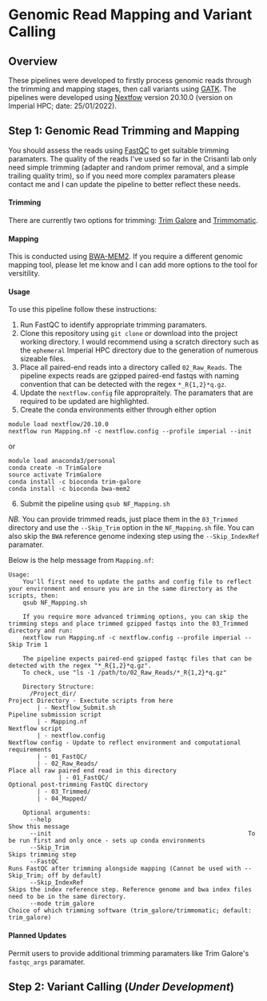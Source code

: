 # Genomic Read Mapping and Variant Calling
## Overview
These pipelines were developed to firstly process genomic reads through the trimming and mapping stages, then call variants using [GATK](https://gatk.broadinstitute.org/hc/en-us). The pipelines were developed using [Nextfow](https://www.nextflow.io/) version 20.10.0 (version on Imperial HPC; date: 25/01/2022). 

## Step 1: Genomic Read Trimming and Mapping
You should assess the reads using [FastQC](https://www.bioinformatics.babraham.ac.uk/projects/fastqc/) to get suitable trimming paramaters. The quality of the reads I've used so far in the Crisanti lab only need simple trimming (adapter and random primer removal, and a simple trailing quality trim), so if you need more complex paramaters please contact me and I can update the pipeline to better reflect these needs.

#### Trimming 
There are currently two options for trimming: [Trim Galore](https://www.bioinformatics.babraham.ac.uk/projects/trim_galore/) and [Trimmomatic](http://www.usadellab.org/cms/?page=trimmomatic).

#### Mapping
This is conducted using [BWA-MEM2](https://github.com/bwa-mem2/bwa-mem2). If you require a different genomic mapping tool, please let me know and I can add more options to the tool for versitility. 

#### Usage
To use this pipeline follow these instructions:

  1. Run FastQC to identify appropriate trimming paramaters.
  2. Clone this repository using `git clone` or download into the project working directory. I would recommend using a scratch directory such as the `ephemeral` Imperial HPC directory due to the generation of numerous sizeable files.
  3. Place all paired-end reads into a directory called `02_Raw_Reads`. The pipeline expects reads are gzipped paired-end fastqs with naming convention that can be detected with the regex `*_R{1,2}*q.gz`.  
  4. Update the `nextflow.config` file appropraitely. The paramaters that are required to be updated are highlighted.
  5. Create the conda environments either through either option
```
module load nextflow/20.10.0
nextflow run Mapping.nf -c nextflow.config --profile imperial --init
```
  or
```
module load anaconda3/personal
conda create -n TrimGalore
source activate TrimGalore
conda install -c bioconda trim-galore
conda install -c bioconda bwa-mem2
```
  6. Submit the pipeline using `qsub NF_Mapping.sh`

*NB.* You can provide trimmed reads, just place them in the `03_Trimmed` directory and use the `--Skip_Trim` option in the `NF_Mapping.sh` file. You can also skip the `BWA` reference genome indexing step using the `--Skip_IndexRef` paramater.



Below is the help message from `Mapping.nf`:
```
Usage:
	You'll first need to update the paths and config file to reflect your environment and ensure you are in the same directory as the scripts, then:
	qsub NF_Mapping.sh
	
	If you require more advanced trimming options, you can skip the trimming steps and place trimmed gzipped fastqs into the 03_Trimmed directory and run:
	nextflow run Mapping.nf -c nextflow.config --profile imperial --Skip Trim 1

	The pipeline expects paired-end gzipped fastqc files that can be detected with the regex "*_R{1,2}*q.gz". 
	To check, use "ls -1 /path/to/02_Raw_Reads/*_R{1,2}*q.gz"
	
	Directory Structure:
	  /Project_dir/                                                Project Directory - Exectute scripts from here
	    | - Nextflow_Submit.sh                                     Pipeline submission script
	    | - Mapping.nf                                             Nextflow script
	    | - nextflow.config                                        Nextflow config - Update to reflect environment and computational requirements
	    | - 01_FastQC/                                             
	    | - 02_Raw_Reads/                                          Place all raw paired end read in this directory
	          | - 01_FastQC/                                       Optional post-trimming FastQC directory
	    | - 03_Trimmed/
	    | - 04_Mapped/
	
	Optional arguments:
	  --help                                                       Show this message
	  --init                                                       To be run first and only once - sets up conda environments
	  --Skip_Trim                                                  Skips trimming step
	  --FastQC                                                     Runs FastQC after trimming alongside mapping (Cannot be used with --Skip_Trim; off by default)
	  --Skip_IndexRef                                              Skips the index reference step. Reference genome and bwa index files need to be in the same directory.    
	  --mode trim_galore                                           Choice of which trimming software (trim_galore/trimmomatic; default: trim_galore)
```
#### Planned Updates

Permit users to provide additional trimming paramaters like Trim Galore's `fastqc_args` paramater.

## Step 2: Variant Calling (*Under Development*)
